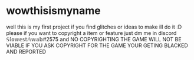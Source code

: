 # wowthisismyname
well this is my first project if you find glitches or ideas to make ill do it :D
please if you want to copyright a item or feature just dm me in discord 𝕊𝕝𝕠𝕨𝕖𝕤𝕥𝔸𝕨𝕒𝕓#2575
and NO COPYRIGHTING THE GAME WILL NOT BE VIABLE IF YOU ASK COPYRIGHT FOR THE GAME YOUR GETING BLACKED AND REPORTED
